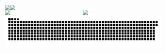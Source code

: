 <div style="display: flex;">
  <img src="https://github-readme-stats.vercel.app/api?username=CHB-learner&show_icons=true&theme=tokyonight;flex: 1;" />
  <img src="https://github-stats.ubrong.com/api/top-langs/?username=CHB-learner&layout=compact&theme=tokyonight;flex: 1;" />
</div>



<div>
  <img src="https://stats.justsong.cn/api/github?username=CHB-learner&theme=dark&lang=zh-CN" style="float: left; width: 50%;" />
  <img src="https://stats.justsong.cn/api/bilibili/?id=82123444&theme=dark&lang=zh-CN" style="float: right; width: 50%;" />
</div>




<picture>
  <source media="(prefers-color-scheme: dark)" srcset="https://raw.githubusercontent.com/CHB-learner/CHB-learner/output/github-contribution-grid-snake-dark.svg">
  <source media="(prefers-color-scheme: light)" srcset="https://raw.githubusercontent.com/CHB-learner/CHB-learner/output/github-contribution-grid-snake.svg">
  <img alt="github contribution grid snake animation" src="https://raw.githubusercontent.com/CHB-learner/CHB-learner/output/github-contribution-grid-snake.svg">
</picture>
